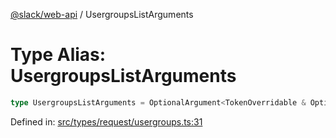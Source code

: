 [@slack/web-api](../index.md) / UsergroupsListArguments

# Type Alias: UsergroupsListArguments

```ts
type UsergroupsListArguments = OptionalArgument<TokenOverridable & OptionalTeamAssignable & UsergroupsIncludeCount & object>;
```

Defined in: [src/types/request/usergroups.ts:31](https://github.com/slackapi/node-slack-sdk/blob/main/packages/web-api/src/types/request/usergroups.ts#L31)
